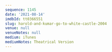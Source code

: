 ```yaml
---
sequence: 1145
date: '2021-08-14'
imdbId: tt0366551
slug: harold-and-kumar-go-to-white-castle-2004
venue: null
venueNotes: null
medium: iTunes
mediumNotes: Theatrical Version
---
```


